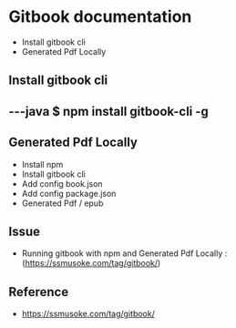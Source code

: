 # Gitbook documentation
* Install gitbook cli
* Generated Pdf Locally
	
## Install gitbook cli
---java
$ npm install gitbook-cli -g
---

## Generated Pdf Locally 
* Install npm 
* Install gitbook cli
* Add config book.json 
* Add config package.json
* Generated Pdf / epub 
	
## Issue 
* Running gitbook with npm and Generated Pdf Locally : (https://ssmusoke.com/tag/gitbook/) 

## Reference 
* https://ssmusoke.com/tag/gitbook/